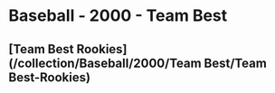 # Baseball - 2000 - Team Best
## [Team Best Rookies](/collection/Baseball/2000/Team Best/Team Best-Rookies)
